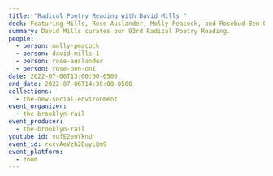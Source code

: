 ```yaml
---
title: "Radical Poetry Reading with David Mills "
deck: Featuring Mills, Rose Auslander, Molly Peacock, and Rosebud Ben-Oni
summary: David Mills curates our 93rd Radical Poetry Reading.
people:
  - person: molly-peacock
  - person: david-mills-1
  - person: rose-auslander
  - person: rose-ben-oni
date: 2022-07-06T13:00:00-0500
end_date: 2022-07-06T14:30:00-0500
collections:
  - the-new-social-environment
event_organizer:
  - the-brooklyn-rail
event_producer:
  - the-brooklyn-rail
youtube_id: vufE2enYknU
event_id: recvAeVzb2EuyLQm9
event_platform:
  - zoom
---
```

